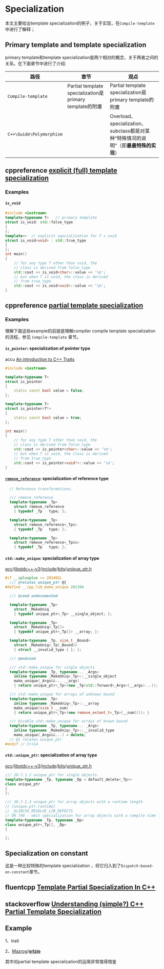 # Specialization

本文主要给出template specializaiton的例子，关于实现，在`Compile-template`中进行了解释；

## Primary template and template specialization

primary template和template specialization是两个相对的概念，关于两者之间的关系，在下面章节中进行了介绍:

| 路径                     | 章节                                                    | 观点                                                         |
| ------------------------ | ------------------------------------------------------- | ------------------------------------------------------------ |
| `Compile-template`       | Partial template specialization是primary template的附庸 | Partial template specialization是primary template的附庸      |
| `C++\Guide\Polymorphism` |                                                         | Overload、specialization、subclass都是对某种“特殊情况的说明”（即**最最特殊的实现**） |





## cppreference [explicit (full) template specialization](https://en.cppreference.com/w/cpp/language/template_specialization)



### Examples

#### `is_void`

```c++
#include <iostream>
template<typename T>   // primary template
struct is_void: std::false_type
{
};
template<>  // explicit specialization for T = void
struct is_void<void> : std::true_type
{
};
int main()
{
	// for any type T other than void, the
	// class is derived from false_type
	std::cout << is_void<char>::value << '\n';
	// but when T is void, the class is derived
	// from true_type
	std::cout << is_void<void>::value << '\n';
}

```



## cppreference [partial template specialization](https://en.cppreference.com/w/cpp/language/partial_specialization)



### Examples

理解下面这些example的前提是理解compiler compile template specialization的流程，参见 `Compile-template` 章节。

#### `is_pointer`: specialization of pointer type

accu [An introduction to C++ Traits](https://accu.org/index.php/journals/442) 

```c++
#include <iostream>

template<typename T>
struct is_pointer
{
	static const bool value = false;
};

template<typename T>
struct is_pointer<T*>
{
	static const bool value = true;
};

int main()
{
	// for any type T other than void, the
	// class is derived from false_type
	std::cout << is_pointer<char>::value << '\n';
	// but when T is void, the class is derived
	// from true_type
	std::cout << is_pointer<void*>::value << '\n';
}

```



#### [`remove_reference`](https://github.com/gcc-mirror/gcc/blob/master/libstdc%2B%2B-v3/include/std/type_traits): specialization of reference type



```c++
  // Reference transformations.

  /// remove_reference
  template<typename _Tp>
    struct remove_reference
    { typedef _Tp   type; };

  template<typename _Tp>
    struct remove_reference<_Tp&>
    { typedef _Tp   type; };

  template<typename _Tp>
    struct remove_reference<_Tp&&>
    { typedef _Tp   type; };
```



#### `std::make_unique`: specialization of array type

[gcc](https://github.com/gcc-mirror/gcc)/[libstdc++-v3](https://github.com/gcc-mirror/gcc/tree/master/libstdc%2B%2B-v3)/[include](https://github.com/gcc-mirror/gcc/tree/master/libstdc%2B%2B-v3/include)/[bits](https://github.com/gcc-mirror/gcc/tree/master/libstdc%2B%2B-v3/include/bits)/[unique_ptr.h](https://github.com/gcc-mirror/gcc/blob/master/libstdc%2B%2B-v3/include/bits/unique_ptr.h) 

```c++
#if __cplusplus >= 201402L
  /// @relates unique_ptr @{
#define __cpp_lib_make_unique 201304

  /// @cond undocumented

  template<typename _Tp>
    struct _MakeUniq
    { typedef unique_ptr<_Tp> __single_object; };

  template<typename _Tp>
    struct _MakeUniq<_Tp[]>
    { typedef unique_ptr<_Tp[]> __array; };

  template<typename _Tp, size_t _Bound>
    struct _MakeUniq<_Tp[_Bound]>
    { struct __invalid_type { }; };

  /// @endcond

  /// std::make_unique for single objects
  template<typename _Tp, typename... _Args>
    inline typename _MakeUniq<_Tp>::__single_object
    make_unique(_Args&&... __args)
    { return unique_ptr<_Tp>(new _Tp(std::forward<_Args>(__args)...)); }

  /// std::make_unique for arrays of unknown bound
  template<typename _Tp>
    inline typename _MakeUniq<_Tp>::__array
    make_unique(size_t __num)
    { return unique_ptr<_Tp>(new remove_extent_t<_Tp>[__num]()); }

  /// Disable std::make_unique for arrays of known bound
  template<typename _Tp, typename... _Args>
    inline typename _MakeUniq<_Tp>::__invalid_type
    make_unique(_Args&&...) = delete;
  // @} relates unique_ptr
#endif // C++14
```

#### `std::unique_ptr`: specialization of array type

[gcc](https://github.com/gcc-mirror/gcc)/[libstdc++-v3](https://github.com/gcc-mirror/gcc/tree/master/libstdc%2B%2B-v3)/[include](https://github.com/gcc-mirror/gcc/tree/master/libstdc%2B%2B-v3/include)/[bits](https://github.com/gcc-mirror/gcc/tree/master/libstdc%2B%2B-v3/include/bits)/[unique_ptr.h](https://github.com/gcc-mirror/gcc/blob/master/libstdc%2B%2B-v3/include/bits/unique_ptr.h) 

```c++
/// 20.7.1.2 unique_ptr for single objects.
template<typename _Tp, typename _Dp = default_delete<_Tp>>
class unique_ptr
{
};

/// 20.7.1.3 unique_ptr for array objects with a runtime length
// [unique.ptr.runtime]
// _GLIBCXX_RESOLVE_LIB_DEFECTS
// DR 740 - omit specialization for array objects with a compile time length
template<typename _Tp, typename _Dp>
class unique_ptr<_Tp[], _Dp>
{

};
```



## Specialization on constant

这是一种比较特殊的template specialization ，将它归入到了`Dispatch-based-on-constant`章节。

## fluentcpp [Template Partial Specialization In C++](https://www.fluentcpp.com/2017/08/11/how-to-do-partial-template-specialization-in-c/)



## stackoverflow [Understanding (simple?) C++ Partial Template Specialization](https://stackoverflow.com/questions/6138439/understanding-simple-c-partial-template-specialization)



## Example

1、trait

2、[Mazrog](https://github.com/Mazrog)/**[srlzio](https://github.com/Mazrog/srlzio)**

其中对partial template specialization的运用非常值得借鉴

